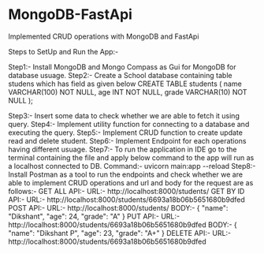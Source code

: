 # MongoDB-FastApi
Implemented CRUD operations with MongoDB and FastApi

Steps to SetUp and Run the App:-

Step1:-  Install MongoDB and Mongo Compass as Gui for MongoDB for database usuage.
Step2:-  Create a School database containing table studens which has field as given below
        CREATE TABLE students (
            name VARCHAR(100) NOT NULL,
            age INT NOT NULL,
            grade VARCHAR(10) NOT NULL
        );

Step3:- Insert some data to check whether we are able to fetch it using query.
Step4:- Implement utility function for connecting to a database and executing the query.
Step5:- Implement CRUD function to create update read and delete student.
Step6:- Implement Endpoint for each operations having different usuage.
Step7:- To run the application in IDE go to the terminal containing the file and apply below command to the
        app will run as a localhost connected to DB.
        Command:- uvicorn main:app --reload
Step8:- Install Postman as a tool to run the endpoints and check whether we are able to implement CRUD operations and url and body
        for the request are as follows:-
        GET ALL API:- 
            URL:- http://localhost:8000/students/
        GET BY ID API:- 
            URL:- http://localhost:8000/students/6693a18b06b5651680b9dfed
        POST API:- 
            URL:- http://localhost:8000/students/
            BODY:- {
                        "name": "Dikshant",
                        "age": 24,
                        "grade": "A"
                    }
        PUT API:-
            URL:- http://localhost:8000/students/6693a18b06b5651680b9dfed
            BODY:- {
                        "name": "Dikshant P",
                        "age": 23,
                        "grade": "A+"
                    }
        DELETE API:-
            URL:- http://localhost:8000/students/6693a18b06b5651680b9dfed
